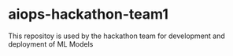 # aiops-hackathon-team1
This repositoy is used by the hackathon team for development and deployment of ML Models
